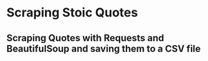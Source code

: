 # Scraping Stoic Quotes

## Scraping Quotes with Requests and BeautifulSoup and saving them to a CSV file
